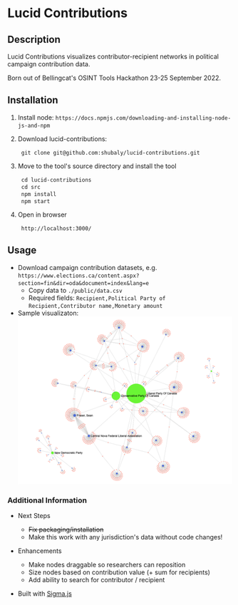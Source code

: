 # Lucid Contributions

## Description

Lucid Contributions visualizes contributor-recipient networks in political campaign contribution data. 

Born out of Bellingcat's OSINT Tools Hackathon 23-25 September 2022.

## Installation

1. Install node: `https://docs.npmjs.com/downloading-and-installing-node-js-and-npm`

2. Download lucid-contributions:

        git clone git@github.com:shubaly/lucid-contributions.git

3. Move to the tool's source directory and install the tool

        cd lucid-contributions
        cd src
        npm install
        npm start

4. Open in browser

        http://localhost:3000/ 

## Usage

- Download campaign contribution datasets,
  e.g. `https://www.elections.ca/content.aspx?section=fin&dir=oda&document=index&lang=e`
    - Copy data to `./public/data.csv`
    - Required fields: `Recipient,Political Party of Recipient,Contributor name,Monetary amount`
- Sample visualizaton:
  ![Lucid Contributions Screenshot](screenshot.png)

### Additional Information

- Next Steps
    - ~~Fix packaging/installation~~
    - Make this work with any jurisdiction's data without code changes!

- Enhancements
    - Make nodes draggable so researchers can reposition
    - Size nodes based on contribution value (+ sum for recipients)
    - Add ability to search for contributor / recipient

- Built with [Sigma.js](https://www.sigmajs.org/)
